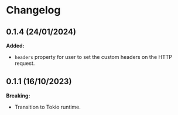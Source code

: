 # Changelog

## 0.1.4 (24/01/2024)

**Added:**
- `headers` property for user to set the custom headers on the HTTP request.

## 0.1.1 (16/10/2023)

**Breaking:**
- Transition to Tokio runtime.
